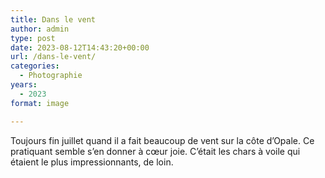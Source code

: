 ```yaml
---
title: Dans le vent
author: admin
type: post
date: 2023-08-12T14:43:20+00:00
url: /dans-le-vent/
categories:
  - Photographie
years:
  - 2023
format: image

---
```

Toujours fin juillet quand il a fait beaucoup de vent sur la côte d’Opale. Ce pratiquant  semble s’en donner à cœur joie. C’était les chars à voile qui étaient le plus impressionnants, de loin.